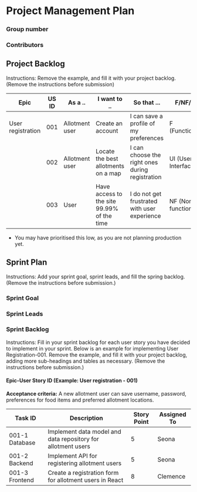 # Project Management Plan

### Group number

### Contributors


## Project Backlog

Instructions: Remove the example, and fill it with your project backlog. (Remove the instructions before submission)

| Epic | US ID | As a .. | I want to .. | So that ... | F/NF/UI | Priority|
| ------ | ------ | ------------- | ------- | ------- |-------- | ----- |
| User registration | 001 | Allotment user | Create an account | I can save a profile of my preferences | F (Functional) | High |
|  | 002 | Allotment user | Locate the best allotments on a map | I can choose the right ones during registration | UI (User Interface) | Low |
| | 003 | User | Have access to the site 99.99% of the time | I do not get frustrated with user experience | NF (Non-functional) | Low* |

* You may have prioritised this low, as you are not planning production yet.

## Sprint Plan

Instructions: Add your sprint goal, sprint leads, and fill the spring backlog. (Remove the instructions before submission.)

### Sprint Goal

### Sprint Leads

### Sprint Backlog

Instructions: Fill in your sprint backlog for each user story you have decided to implement in your sprint. Below is an example for implementing User Registration-001. Remove the example, and fill it with your project backlog, adding more sub-headings and tables as necessary. (Remove the instructions before submission.)

####  Epic-User Story ID (Example: User registration - 001)
 **Acceptance criteria:**
 A new allotment user can save username, password, preferences for food items and preferred allotment locations.

| **Task ID** | **Description** | **Story Point** | **Assigned To** |
| ------------| ----------------| ----------------| ----------------|
|001-1 Database| Implement data model and data repository for allotment users| 5 |  Seona |
|001-2 Backend | Implement API for registering allotment users| 5 | Seona |
|001-3 Frontend| Create a registration form for allotment users in React | 8 | Clemence|














